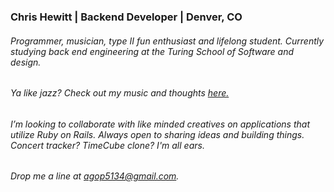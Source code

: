 ### Chris Hewitt | Backend Developer | Denver, CO 
###### Programmer, musician, type II fun enthusiast and lifelong student. Currently studying back end engineering at the Turing School of Software and design. 
 
###### Ya like jazz? Check out my music and thoughts [here.](http://www.goldenbullfrog.com/)

######  I’m looking to collaborate with like minded creatives on applications that utilize Ruby on Rails. Always open to sharing ideas and building things. Concert tracker? TimeCube clone? I'm all ears. 
######  Drop me a line at agop5134@gmail.com. 

<!--
**Henchworm/Henchworm** is a ✨ _special_ ✨ repository because its `README.md` (this file) appears on your GitHub profile.

Here are some ideas to get you started:

- 🔭 I’m currently working on ...
- 🌱 I’m currently learning ...
- 👯 I’m looking to collaborate on ...
- 🤔 I’m looking for help with ...
- 💬 Ask me about ...
- 📫 How to reach me: ...
- 😄 Pronouns: ...
- ⚡ Fun fact: ...
-->
